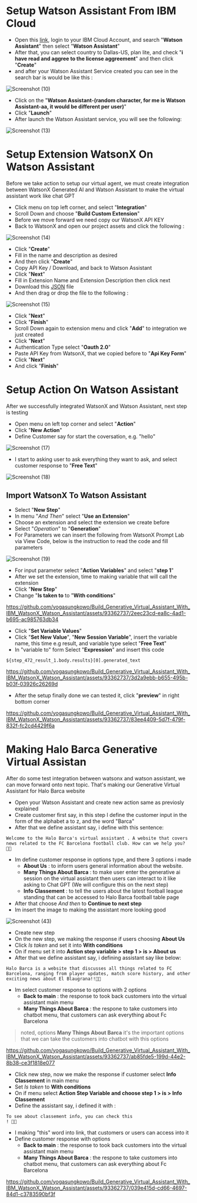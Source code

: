 # Setup Watson Assistant From IBM Cloud

* Open this [link](https://cloud.ibm.com/), login to your IBM Cloud Account, and search "**Watson Assistant**" then select "**Watson Assistant**"
* After that, you can select country to Dallas-US, plan lite, and check "**i have read and aggree to the license aggreement**" and then click "**Create**"
* and after your Watson Assistant Service created you can see in the search bar is would be like this :
  
![Screenshot (10)](https://github.com/yogasungkowo/Build_Generative_Virtual_Assistant_With_IBM_WatsonX_Watson_Assistant/assets/93362737/ff24f974-38ee-4065-8361-82b5d7fd0630)

* Click on the "**Watson Assistant-(random character, for me is Watson Assistant-aa, it would be different per user)**"
* Click "**Launch**"
* After launch the Watson Assistant service, you will see the following:

![Screenshot (13)](https://github.com/yogasungkowo/Build_Generative_Virtual_Assistant_With_IBM_WatsonX_Watson_Assistant/assets/93362737/19bd6ddb-3bac-404f-a08d-51eff16a76e5)

# Setup Extension WatsonX On Watson Assistant

Before we take action to setup our virtual agent, we must create integration between WatsonX Generated AI and Watson Assistant to make the virtual assistant work like chat GPT
* Click menu on top left corner, and select "**Integration**"
* Scroll Down and choose "**Build Custom Extension**"
* Before we move forward we need copy our WatsonX API KEY
* Back to WatsonX and open our project assets and click the following :

![Screenshot (14)](https://github.com/yogasungkowo/Build_Generative_Virtual_Assistant_With_IBM_WatsonX_Watson_Assistant/assets/93362737/5383a72a-3cbd-4597-a5eb-cd872ebdac19)

* Click "**Create**"
* Fill in the name and description as desired
* And then click "**Create**"
* Copy API Key / Download, and back to Watson Assistant
* Click "**Next**"
* Fill in Extension Name and Extension Description then click next
* Download this [JSON](https://github.com/watson-developer-cloud/assistant-toolkit/blob/master/integrations/extensions/starter-kits/language-model-watsonx/watsonx-openapi.json) file
* And then drag or drop the file to the following :

![Screenshot (15)](https://github.com/yogasungkowo/Build_Generative_Virtual_Assistant_With_IBM_WatsonX_Watson_Assistant/assets/93362737/5707ecff-8613-42b2-892d-ae7f69c3b792)

* Click "**Next**"
* Click "**Finish**"
* Scroll Down again to extension menu and click "**Add**" to integration we just created
* Click "**Next**"
* Authentication Type select "**Oauth 2.0**"
* Paste API Key from WatsonX, that we copied before to "**Api Key Form**"
* Click "**Next**"
* And click "**Finish**"

# Setup Action On Watson Assistant

After we successfully integrated WatsonX and Watson Assistant, next step is testing
* Open menu on left top corner and select "**Action**"
* Click "**New Action**"
* Define Customer say for start the coversation, e.g. "hello"

![Screenshot (17)](https://github.com/yogasungkowo/Build_Generative_Virtual_Assistant_With_IBM_WatsonX_Watson_Assistant/assets/93362737/e2861da5-ab64-49dd-bd65-8decf8ad456b)

* I start to asking user to ask everything they want to ask, and select customer response to "**Free Text**"

![Screenshot (18)](https://github.com/yogasungkowo/Build_Generative_Virtual_Assistant_With_IBM_WatsonX_Watson_Assistant/assets/93362737/71e1f0fe-a98a-4746-a5a1-00e839120754)

## Import WatsonX To Watson Assistant

* Select "**New Step**"
* In menu "_And Then_" select "**Use an Extension**"
* Choose an extension and select the extension we create before
* Select "_Operation_" to "**Generation**"
* For Parameters we can insert the following from WatsonX Prompt Lab via View Code, below is the instruction to read the code and fill parameters

![Screenshot (19)](https://github.com/yogasungkowo/Build_Generative_Virtual_Assistant_With_IBM_WatsonX_Watson_Assistant/assets/93362737/bde11225-3b2c-4909-bf36-90fe4f3b7080)

* For input parameter select "**Action Variables**" and select "**step 1**"
* After we set the extension, time to making variable that will call the extension
* Click "**New Step**"
* Change "**Is taken to** to "**With conditions**"

https://github.com/yogasungkowo/Build_Generative_Virtual_Assistant_With_IBM_WatsonX_Watson_Assistant/assets/93362737/2eec23cd-ea8c-4ad1-b695-ac985763db34

* Click "**Set Variable Values**"
* Click "**Set New Value**", "**New Session Variable**", insert the variable name, this time e.g result, and variable type select "**Free Text**"
* In "variable to" form Select "**Expression**" and insert this code
```
${step_472_result_1.body.results}[0].generated_text
```

https://github.com/yogasungkowo/Build_Generative_Virtual_Assistant_With_IBM_WatsonX_Watson_Assistant/assets/93362737/3d2a9ebb-b655-495b-b03f-03926c26269d

* After the setup finally done we can tested it, click "**preview**" in right bottom corner

https://github.com/yogasungkowo/Build_Generative_Virtual_Assistant_With_IBM_WatsonX_Watson_Assistant/assets/93362737/83ee4409-5d7f-479f-832f-fc2cd4429f6a

# Making Halo Barca Generative Virtual Assistan

After do some test integration between watsonx and watson assistant, we can move forward onto next topic. That's making our Generative Virtual Assistant for Halo Barca website
* Open your Watson Assistant and create new action same as previosly explained
* Create customer first say, in this step I define the customer input in the form of the alphabet a to z, and the word "Barca"
* After that we define assistant say, i define with this sentence:
```
Welcome to the Halo Barca's virtual assistant . A website that covers news related to the FC Barcelona football club. How can we help you? 🔵🔴
```
* Im define customer response in options type, and there 3 options i made
  * **About Us** : to inform users general information about the website.
  * **Many Things About Barca** : to make user enter the generative ai session on the virtual assistant then users can interact to it like asking to Chat GPT (We will configure this on the next step)
  * **Info Classement** : to tell the users about the latest football league standing that can be accessed to Halo Barca football table page
* After that choose _And then_ to **Continue to next step**
* Im insert the image to making the assistant more looking good

![Screenshot (43)](https://github.com/yogasungkowo/Build_Generative_Virtual_Assistant_With_IBM_WatsonX_Watson_Assistant/assets/93362737/79c47a0e-2daf-4f37-828e-9ed31329cc38)

* Create new step
* On the new step, we making the response if users choosing **About Us**
* Click _Is taken_ and set it into **With conditions**
* On if menu set it into **Action step variable > step 1 > is > About us**
* After that we define assistant say, i defining assistant say like below:
```
Halo Barca is a website that discusses all things related to FC Barcelona, ranging from player updates, match score history, and other exciting news about El Blaugrana!!🔴🔵
```
* Im select customer response to options with 2 options
  * **Back to main** : the response to took back customers into the virtual assistant main menu
  * **Many Things About Barca** : the respone to take customers into chatbot menu, that customers can ask everything about Fc Barcelona
> noted, options **Many Things About Barca** it's the important options that we can take the customers into chatbot with this options

https://github.com/yogasungkowo/Build_Generative_Virtual_Assistant_With_IBM_WatsonX_Watson_Assistant/assets/93362737/ab85fde5-199d-44e2-8b38-ce3f1818e077

* Click new step, now we make the response if customer select **Info Classement** in main menu
* Set _Is taken_ to **With conditions**
* On if menu select **Action Step Variable and choose step 1 > is > Info Classement**
* Define the assistant say, i defined it with :
```
To see about classement info, you can check this
! 🔵🔴
```
* I making "this" word into link, that customers or users can access into it
* Define customer response with options
  * **Back to main** : the response to took back customers into the virtual assistant main menu
  * **Many Things About Barca** : the respone to take customers into chatbot menu, that customers can ask everything about Fc Barcelona

https://github.com/yogasungkowo/Build_Generative_Virtual_Assistant_With_IBM_WatsonX_Watson_Assistant/assets/93362737/039e415d-cd66-4697-84d1-c3783590bf3f



  




